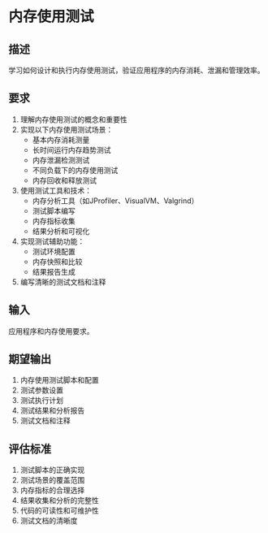 # 内存使用测试

## 描述
学习如何设计和执行内存使用测试，验证应用程序的内存消耗、泄漏和管理效率。

## 要求
1. 理解内存使用测试的概念和重要性
2. 实现以下内存使用测试场景：
   - 基本内存消耗测量
   - 长时间运行内存趋势测试
   - 内存泄漏检测测试
   - 不同负载下的内存使用测试
   - 内存回收和释放测试
3. 使用测试工具和技术：
   - 内存分析工具（如JProfiler、VisualVM、Valgrind）
   - 测试脚本编写
   - 内存指标收集
   - 结果分析和可视化
4. 实现测试辅助功能：
   - 测试环境配置
   - 内存快照和比较
   - 结果报告生成
5. 编写清晰的测试文档和注释

## 输入
应用程序和内存使用要求。

## 期望输出
1. 内存使用测试脚本和配置
2. 测试参数设置
3. 测试执行计划
4. 测试结果和分析报告
5. 测试文档和注释

## 评估标准
1. 测试脚本的正确实现
2. 测试场景的覆盖范围
3. 内存指标的合理选择
4. 结果收集和分析的完整性
5. 代码的可读性和可维护性
6. 测试文档的清晰度